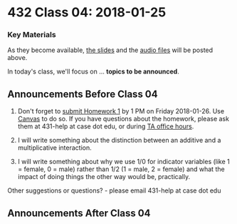 # 432 Class 04: 2018-01-25

### Key Materials

As they become available, [the slides](https://github.com/THOMASELOVE/432-2018/tree/master/slides/class04) and the [audio files](https://github.com/THOMASELOVE/432-2018/tree/master/slides/class04) will be posted above.

In today's class, we'll focus on ... **topics to be announced**.

## Announcements Before Class 04

1. Don't forget to [submit Homework 1](https://github.com/THOMASELOVE/432-2018/tree/master/assignments/hw1) by 1 PM on Friday 2018-01-26. Use [Canvas](https://canvas.case.edu) to do so. If you have questions about the homework, please ask them at 431-help at case dot edu, or during [TA office hours](https://github.com/THOMASELOVE/432-2018/blob/master/SCHEDULE.md#teaching-assistant-office-hours).

2. I will write something about the distinction between an additive and a multiplicative interaction.

3. I will write something about why we use 1/0 for indicator variables (like 1 = female, 0 = male) rather than 1/2 (1 = male, 2 = female) and what the impact of doing things the other way would be, practically.

Other suggestions or questions? - please email 431-help at case dot edu

## Announcements After Class 04
